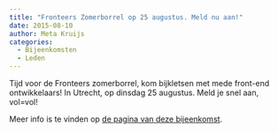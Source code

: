 ```yaml
---
title: "Fronteers Zomerborrel op 25 augustus. Meld nu aan!"
date: 2015-08-10
author: Meta Kruijs
categories: 
  - Bijeenkomsten
  - Leden
---
```

Tijd voor de Fronteers zomerborrel, kom bijkletsen met mede front-end ontwikkelaars! In Utrecht, op dinsdag 25 augustus. Meld je snel aan, vol=vol!

Meer info is te vinden op [de pagina van deze bijeenkomst](https://fronteers.nl/bijeenkomsten/2015/fronteers-zomerborrel-2015).